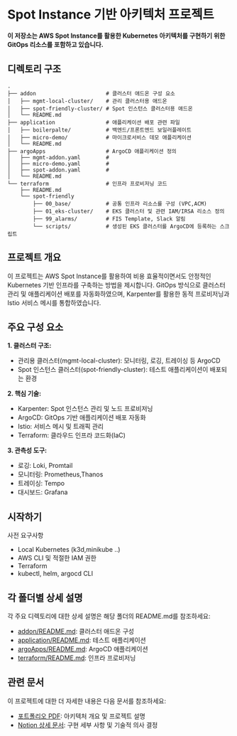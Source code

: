 # Spot Instance 기반 아키텍처 프로젝트

**이 저장소는 AWS Spot Instance를 활용한 Kubernetes 아키텍처를 구현하기 위한 GitOps 리소스를 포함하고 있습니다.**

## 디렉토리 구조

```
.
├── addon                      # 클러스터 애드온 구성 요소   
│   ├── mgmt-local-cluster/    # 관리 클러스터용 애드온  
│   ├── spot-friendly-cluster/ # Spot 인스턴스 클러스터용 애드온  
│   └── README.md 
├── application                # 애플리케이션 배포 관련 파일  
│   ├── boilerpalte/           # 백엔드/프론트엔드 보일러플레이트  
│   ├── micro-demo/            # 마이크로서비스 데모 애플리케이션  
│   └── README.md  
├── argoApps                   # ArgoCD 애플리케이션 정의  
│   ├── mgmt-addon.yaml        # 
│   ├── micro-demo.yaml        #  
│   ├── spot-addon.yaml        #  
│   └── README.md 
└── terraform                  # 인프라 프로비저닝 코드  
    ├── README.md 
    └── spot-friendly
        ├── 00_base/           # 공통 인프라 리소스를 구성 (VPC,ACM)
        ├── 01_eks-cluster/    # EKS 클러스터 및 관련 IAM/IRSA 리소스 정의
        ├── 99_alarms/         # FIS Template, Slack 알림
        └── scripts/           # 생성된 EKS 클러스터를 ArgoCD에 등록하는 스크립트       
```


## 프로젝트 개요

이 프로젝트는 AWS Spot Instance를 활용하여 비용 효율적이면서도 안정적인 Kubernetes 기반 인프라를 구축하는 방법을 제시합니다. GitOps 방식으로 클러스터 관리 및 애플리케이션 배포를 자동화하였으며, Karpenter를 활용한 동적 프로비저닝과 Istio 서비스 메시를 통합하였습니다.

## 주요 구성 요소

**1. 클러스터 구조:**
- 관리용 클러스터(mgmt-local-cluster): 모니터링, 로깅, 트레이싱 등 ArgoCD
- Spot 인스턴스 클러스터(spot-friendly-cluster): 테스트 애플리케이션이 배포되는 환경

**2. 핵심 기술:**
- Karpenter: Spot 인스턴스 관리 및 노드 프로비저닝
- ArgoCD: GitOps 기반 애플리케이션 배포 자동화
- Istio: 서비스 메시 및 트래픽 관리
- Terraform: 클라우드 인프라 코드화(IaC)

**3. 관측성 도구:**
- 로깅: Loki, Promtail
- 모니터링: Prometheus,Thanos 
- 트레이싱: Tempo
- 대시보드: Grafana

## 시작하기

사전 요구사항
- Local Kubernetes (k3d,minikube ..)
- AWS CLI 및 적절한 IAM 권한
- Terraform 
- kubectl, helm, argocd CLI

## 각 폴더별 상세 설명

각 주요 디렉토리에 대한 상세 설명은 해당 폴더의 README.md를 참조하세요:
- [addon/README.md](./addon/README.md): 클러스터 애드온 구성
- [application/README.md](./application/README.md): 테스트 애플리케이션 
- [argoApps/README.md](./argoApps/README.md): ArgoCD 애플리케이션
- [terraform/README.md](./terraform/README.md): 인프라 프로비저닝

## 관련 문서

이 프로젝트에 대한 더 자세한 내용은 다음 문서를 참조하세요:
- [포트폴리오 PDF](링크): 아키텍처 개요 및 프로젝트 설명
- [Notion 상세 문서](https://jongone.notion.site/Spot-Friendly-Architecture-1eeed8530d818053b1e8c08b75ed04ca?pvs=74): 구현 세부 사항 및 기술적 의사 결정
